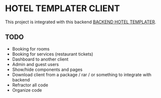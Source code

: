 # HOTEL TEMPLATER CLIENT

This project is integrated with this backend [BACKEND HOTEL TEMPLATER](https://github.com/AitorSantaeugenia/Project3_IH_server).

## TODO

- Booking for rooms
- Booking for services (restaurant tickets)
- Dashboard to another client
- Admin and guest users
- Show/hide components and pages
- Download client from a package / rar / or something to integrate with backend
- Refractor all code
- Organize code